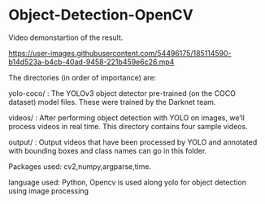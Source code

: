 # Object-Detection-OpenCV
Video demonstartion of the result.

https://user-images.githubusercontent.com/54496175/185114590-b14d523a-b4cb-40ad-9458-221b459e6c26.mp4 

The directories (in order of importance) are:

yolo-coco/ : The YOLOv3 object detector pre-trained (on the COCO dataset) model files. These were trained by the Darknet team.

videos/ : After performing object detection with YOLO on images, we’ll process videos in real time. This directory contains four sample videos.

output/ : Output videos that have been processed by YOLO and annotated with bounding boxes and class names can go in this folder.

Packages used: cv2,numpy,argparse,time. 

language used: Python, Opencv is used along yolo for object detection using image processing



